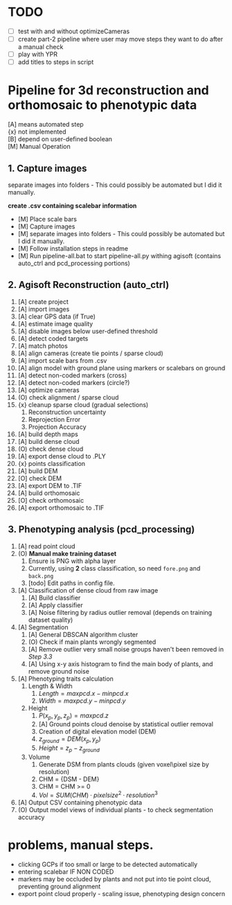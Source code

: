 # TODO

* [ ] test with and without optimizeCameras
* [ ] create part-2 pipeline where user may move steps they want to do after a manual check
* [ ] play with YPR
* [ ] add titles to steps in script

# Pipeline for 3d reconstruction and orthomosaic to phenotypic data

[A] means automated step  
{x} not implemented  
[B] depend on user-defined boolean  
[M] Manual Operation

## 1. Capture images
separate images into folders - This could possibly be automated but I did it manually.

**create .csv containing scalebar information**

* [M] Place scale bars
* [M] Capture images
* [M] separate images into folders - This could possibly be automated but I did it manually.
* [M] Follow installation steps in readme
* [M] Run pipeline-all.bat to start pipeline-all.py withing agisoft (contains auto_ctrl and pcd_processing portions)

## 2. Agisoft Reconstruction (auto_ctrl)
1. [A] create project
2. [A] import images
3. [A] clear GPS data (if True)
4. [A] estimate image quality
5. [A] disable images below user-defined threshold
6. [A] detect coded targets
7. [A] match photos
8. [A] align cameras (create tie points / sparse cloud)
9. [A] import scale bars from .csv
10. [A] align model with ground plane using markers or scalebars on ground
11. [A] detect non-coded markers (cross)
12. [A] detect non-coded markers (circle?)
13. [A] optimize cameras
14. (O) check alignment / sparse cloud
15. {x} cleanup sparse cloud (gradual selections)  
    1. Reconstruction uncertainty
    1. Reprojection Error
    1. Projection Accuracy  
1. [A] build depth maps
2. [A] build dense cloud
3. (O) check dense cloud
4. [A] export dense cloud to .PLY
5. {x} points classification
6. [A] build DEM
7. [O] check DEM
8. [A] export DEM to .TIF
9. [A] build orthomosaic
10. [O] check orthomosaic
11. [A] export orthomosaic to .TIF   

## 3. Phenotyping analysis (pcd_processing)
1. [A] read point cloud
1. (O) **Manual make training dataset**
    1. Ensure is PNG with alpha layer
    1. Currently, using **2** class classification, so need `fore.png` and `back.png`
    1. [todo] Edit paths in config file.
1. [A] Classification of dense cloud from raw image
    1. [A] Build classifier
    2. [A] Apply classifier
    3. [A] Noise filtering by radius outlier removal (depends on training dataset quality)
1. [A] Segmentation
    1. [A] General DBSCAN algorithm cluster
    2. (O) Check if main plants wrongly segmented
    3. [A] Remove outlier very small noise groups haven't been removed in *Step 3.3*
    4. [A] Using x-y axis histogram to find the main body of plants, and remove ground noise
1. [A] Phenotyping traits calculation
    1. Length & Width
        1. $Length = max{pcd.x} - min{pcd.x}$
        2. $Width = max{pcd.y} - min{pcd.y}$
    2. Height
        1. $P(x_p, y_p, z_p) = max{pcd.z}$
        2. [A] Ground points cloud denoise by statistical outlier removal
        3. Creation of digital elevation model (DEM)
        4. $z_{ground} = DEM(x_p, y_p)$
        5. $Height = z_p - z_{ground}$
    3. Volume
        1. Generate DSM from plants clouds (given voxel\pixel size by resolution)
        2. CHM = {DSM - DEM}
        3. CHM = CHM >= 0
        4. $Vol = SUM(CHM) \cdot pixel size ^2 \cdot resolution ^ 3$
6. [A] Output CSV containing phenotypic data
7. (O) Output model views of individual plants - to check segmentation accuracy

# problems, manual steps.
- clicking GCPs if too small or large to be detected automatically
- entering scalebar IF NON CODED
- markers may be occluded by plants and not put into tie point cloud, preventing ground alignment
- export point cloud properly - scaling issue, phenotyping design concern